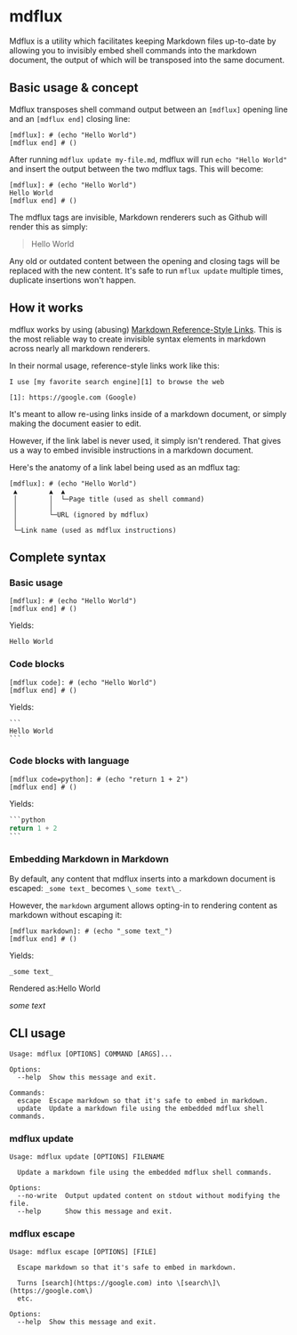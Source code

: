 # mdflux

Mdflux is a utility which facilitates keeping Markdown files up-to-date by allowing you to invisibly embed shell commands into the markdown document, the output of which will be transposed into the same document.


## Basic usage & concept
Mdflux transposes shell command output between an `[mdflux]` opening line and an `[mdflux end]` closing line:
```
[mdflux]: # (echo "Hello World")
[mdflux end] # ()
```
After running `mdflux update my-file.md`, mdflux will run `echo "Hello World"` and insert the output between the two mdflux tags. This will become:
```
[mdflux]: # (echo "Hello World")
Hello World
[mdflux end] # ()
```

The mdflux tags are invisible, Markdown renderers such as Github will render this as simply:

> Hello World

Any old or outdated content between the opening and closing tags will be replaced with the new content. It's safe to run `mflux update` multiple times, duplicate insertions won't happen.

## How it works
mdflux works by using (abusing) [Markdown Reference-Style Links](https://www.markdownguide.org/basic-syntax/#reference-style-links). This is the most reliable way to create invisible syntax elements in markdown across nearly all markdown renderers.

In their normal usage, reference-style links work like this:
```
I use [my favorite search engine][1] to browse the web

[1]: https://google.com (Google)
```
It's meant to allow re-using links inside of a markdown document, or simply making the document easier to edit.

However, if the link label is never used, it simply isn't rendered. That gives us a way to embed invisible instructions in a markdown document. 

Here's the anatomy of a link label being used as an mdflux tag:
```
[mdflux]: # (echo "Hello World")                 
 ▲        ▲  ▲                                   
 │        │  └─Page title (used as shell command)
 │        │                                      
 │        └─URL (ignored by mdflux)              
 │                                               
 └─Link name (used as mdflux instructions)       
```

## Complete syntax
### Basic usage
```
[mdflux]: # (echo "Hello World")
[mdflux end] # ()
```
Yields:
```
Hello World
```

### Code blocks
```
[mdflux code]: # (echo "Hello World")
[mdflux end] # ()
```
Yields:
````
```
Hello World
```
````

### Code blocks with language
```
[mdflux code=python]: # (echo "return 1 + 2")
[mdflux end] # ()
```
Yields:
````python
```python
return 1 + 2
```
````

### Embedding Markdown in Markdown
By default, any content that mdflux inserts into a markdown document is escaped: `_some text_` becomes `\_some text\_`.

However, the `markdown` argument allows opting-in to rendering content as markdown without escaping it:
```
[mdflux markdown]: # (echo "_some text_")
[mdflux end] # ()
```
Yields:
```
_some text_
```
Rendered as:Hello World

_some text_




## CLI usage
[mdflux code]: # (mdflux --help)
```
Usage: mdflux [OPTIONS] COMMAND [ARGS]...

Options:
  --help  Show this message and exit.

Commands:
  escape  Escape markdown so that it's safe to embed in markdown.
  update  Update a markdown file using the embedded mdflux shell commands.
```
[mdflux end]: # ()

### mdflux update
[mdflux code]: # (mdflux update --help)
```
Usage: mdflux update [OPTIONS] FILENAME

  Update a markdown file using the embedded mdflux shell commands.

Options:
  --no-write  Output updated content on stdout without modifying the file.
  --help      Show this message and exit.
```
[mdflux end]: # ()

### mdflux escape
[mdflux code]: # (mdflux escape --help)
```
Usage: mdflux escape [OPTIONS] [FILE]

  Escape markdown so that it's safe to embed in markdown.

  Turns [search](https://google.com) into \[search\]\(https://google.com\)
  etc.

Options:
  --help  Show this message and exit.
```
[mdflux end]: # ()
